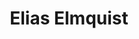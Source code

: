 ---
# Identity
key: elmquist
first_name: Elias
last_name: Elmquist
title: "Elias Elmquist"

# Role & grouping
role: alumni
role_title: "PhD Student"
grad_year: 2025

# Contact & profiles
email: elias.elmquist@liu.se
website: ""
scholar: ""
orcid: "0000-0001-5874-6356"
twitter: ""

# Affiliation
organization: "Linköping University"
department: ""
division: ""
address: ""

# Meta
interest: "Sonification, integration, audiovisual design, cinema"
tags: ["sonification", "integration", "audiovisual", "cinema"]

# Media
image: "/assets/images/portraits-team/elmquist.jpg"
image_alt: "Photo of Elias Elmquist"
---